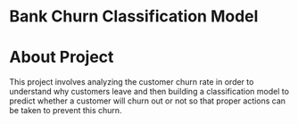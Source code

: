 # Bank Churn Classification Model

# About Project
This project involves analyzing the customer churn rate in order to understand why customers leave and then building a classification model to predict whether a customer will churn out or not so that proper actions can be taken to prevent this churn.


